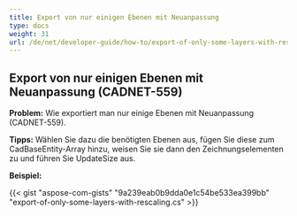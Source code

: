 ```yaml
---
title: Export von nur einigen Ebenen mit Neuanpassung
type: docs
weight: 31
url: /de/net/developer-guide/how-to/export-of-only-some-layers-with-rescaling/
---
```


## **Export von nur einigen Ebenen mit Neuanpassung (CADNET-559)**

**Problem:** Wie exportiert man nur einige Ebenen mit Neuanpassung (CADNET-559).

**Tipps:** Wählen Sie dazu die benötigten Ebenen aus, fügen Sie diese zum CadBaseEntity-Array hinzu, weisen Sie sie dann den Zeichnungselementen zu und führen Sie UpdateSize aus.

**Beispiel:**

{{< gist "aspose-com-gists" "9a239eab0b9dda0e1c54be533ea399bb" "export-of-only-some-layers-with-rescaling.cs" >}}
